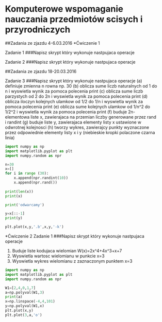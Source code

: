 # Komputerowe wspomaganie nauczania przedmiotów scisych i przyrodniczych

##Zadania ze zjazdu 4-6.03.2016
*Ćwiczenie 1

Zadanie 1 
###Napisz skrypt który wykonuje nastpujaca operacje 

Zadanie 2
###Napisz skrypt który wykonuje nastpujaca operacje 



##Zadania ze zjazdu 18-20.03.2016

Zadanie 3 
###Napisz skrypt który wykonuje nastpujaca operacje 
(a) definiuje zmienna n rowna np. 30
(b) oblicza sume liczb naturalnych od 1 do n i wyswietla wynik za pomoca polecenia print
(c) oblicza sume liczb parzystych od 2 do 2n i wyswietla wynik za pomoca polecenia print
(d) oblicza iloczyn kolejnych ulamkow od 1/2 do 1/n i wyswietla wynik za pomoca polecenia print
(e) oblicza sume kolejnych ulamkow od 1/n^2 do 1/2^2 i wyswietla wynik za pomoca polecenia print
(f) buduje 2n-elementowa liste x, zawierajaca na przemian liczby generowane przez rand i randint
(g) buduje liste y, zawierajaca elementy listy x ustawione w odwrotnej kolejnosci
(h) tworzy wykres, zawierajcy punkty wyznaczone przez odpowiednie elementy listy x i y (niebieskie kropki polaczone czarna linia)
```python
import numpy as np
import matplotlib.pyplot as plt
import numpy.random as npr

n=30
x=[]
for i in range (30):
    x.append(npr.randint(10))
    x.append(npr.rand())
    
print(len(x))
print(x)

print('odwarcamy')

y=x[::-1]
print(y)

plt.plot(x,y,'.b',x,y,'-k')
```
*Ćwiczenie 2
Zadanie 1
###Napisz skrypt który wykonuje nastpujaca operacje 
1. Buduje liste kodujaca wielomian W(x)=2x^4+4x^3+x+7
2. Wyswietla wartosc wielomianu w punkcie x=3
3. Wyswietla wykres wielomianu z zaznaczonym punktem x=3

```python
import numpy as np
import matplotlib.pyplot as plt
import numpy.random as npr

W1=[2,4,0,1,7]
a=np.polyval(W1,3)
print(a)
x=np.linspace(-4,4,101)
y=np.polyval(W1,x)
plt.plot(x,y)
plt.plot(3,a,'o')
```

